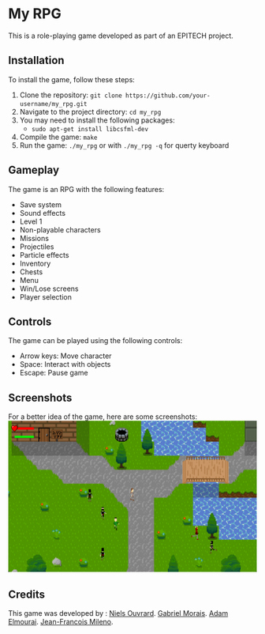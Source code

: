 # My RPG

This is a role-playing game developed as part of an EPITECH project.

## Installation

To install the game, follow these steps:

1. Clone the repository: `git clone https://github.com/your-username/my_rpg.git`
2. Navigate to the project directory: `cd my_rpg`
3. You may need to install the following packages:
    - `sudo apt-get install libcsfml-dev`
4. Compile the game: `make`
5. Run the game: `./my_rpg` or with `./my_rpg -q` for querty keyboard

## Gameplay

The game is an RPG with the following features:

- Save system
- Sound effects
- Level 1
- Non-playable characters
- Missions
- Projectiles
- Particle effects
- Inventory
- Chests
- Menu
- Win/Lose screens
- Player selection

## Controls

The game can be played using the following controls:

- Arrow keys: Move character
- Space: Interact with objects
- Escape: Pause game

## Screenshots

For a better idea of the game, here are some screenshots:
![Screenshot 1](
    https://raw.githubusercontent.com/NielsOuvrard/my_rpg/main/screenshot/map1.png
)

## Credits

This game was developed by :
[Niels Ouvrard](https://github.com/NielsOuvrard).
[Gabriel Morais](https://github.com/gabrielmorais4).
[Adam Elmourai](https://github.com/AdamLBS).
[Jean-Francois Mileno](https://github.com/JFMINEO).